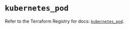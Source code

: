 # `kubernetes_pod`

Refer to the Terraform Registry for docs: [`kubernetes_pod`](https://registry.terraform.io/providers/hashicorp/kubernetes/2.33.0/docs/resources/pod).
